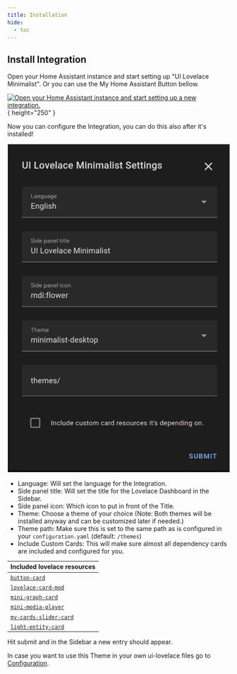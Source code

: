 ```yaml
---
title: Installation
hide:
  - toc
---
```


## Install Integration

Open your Home Assistant instance and start setting up "UI Lovelace Minimalist". Or you can use the My Home Assistant Button bellow.

[![Open your Home Assistant instance and start setting up a new integration.](https://my.home-assistant.io/badges/config_flow_start.svg)](https://my.home-assistant.io/redirect/config_flow_start/?domain=ui_lovelace_minimalist){ height="250" }

Now you can configure the Integration, you can do this also after it's installed!

![hacs_integration_config](../../assets/img/setup/hacs_integration_config.png)

- Language: Will set the language for the Integration.
- Side panel title: Will set the title for the Lovelace Dashboard in the Sidebar.
- Side panel icon: Which icon to put in front of the Title.
- Theme: Choose a theme of your choice (Note: Both themes will be installed anyway and can be customized later if needed.)
- Theme path: Make sure this is set to the same path as is configured in your `configuration.yaml` (default: `/themes`)
- Include Custom Cards: This will make sure almost all dependency cards are included and configured for you.

| Included lovelace resources                                             |
|-------------------------------------------------------------------------|
| [`button-card`](https://github.com/custom-cards/button-card)            |
| [`lovelace-card-mod`](https://github.com/thomasloven/lovelace-card-mod) |
| [`mini-graph-card`](https://github.com/kalkih/mini-graph-card)          |
| [`mini-media-player`](https://github.com/kalkih/mini-media-player)      |
| [`my-cards-slider-card`](https://github.com/AnthonMS/my-cards)          |
| [`light-entity-card`](https://github.com/ljmerza/light-entity-card)     |

Hit submit and in the Sidebar a new entry should appear.

In case you want to use this Theme in your own ui-lovelace files go to [Configuration](../configuration).

